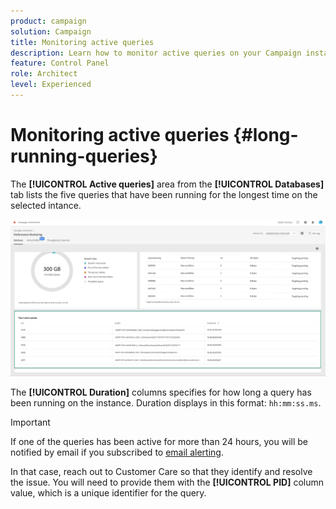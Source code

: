 ```yaml
---
product: campaign
solution: Campaign 
title: Monitoring active queries
description: Learn how to monitor active queries on your Campaign instances in the Control Panel.
feature: Control Panel
role: Architect
level: Experienced
---
```

# Monitoring active queries {#long-running-queries}

The **[!UICONTROL Active queries]** area from the **[!UICONTROL Databases]** tab lists the five queries that have been running for the longest time on the selected intance.

![](assets/active-queries.png)

The **[!UICONTROL Duration]** columns specifies for how long a query has been running on the instance. Duration displays in this format: `hh:mm:ss.ms`.

>[!IMPORTANT]
>
>If one of the queries has been active for more than 24 hours, you will be notified by email if you subscribed to [email alerting](email-alerting.md).
>
>In that case, reach out to Customer Care so that they identify and resolve the issue. You will need to provide them with the **[!UICONTROL PID]** column value, which is a unique identifier for the query.

